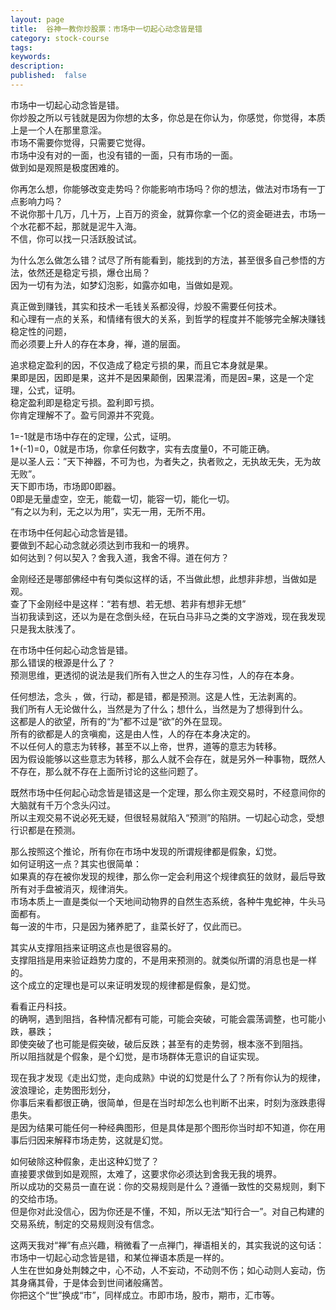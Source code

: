 ```yaml
---
layout: page
title:  谷神一教你炒股票：市场中一切起心动念皆是错
category: stock-course
tags:
keywords: 
description: 
published:  false
---
```

市场中一切起心动念皆是错。   
你炒股之所以亏钱就是因为你想的太多，你总是在你认为，你感觉，你觉得，本质上是一个人在那里意淫。  
市场不需要你觉得，只需要它觉得。  
市场中没有对的一面，也没有错的一面，只有市场的一面。  
做到如是观照是极度困难的。  

你再怎么想，你能够改变走势吗？你能影响市场吗？你的想法，做法对市场有一丁点影响力吗？  
不说你那十几万，几十万，上百万的资金，就算你拿一个亿的资金砸进去，市场一个水花都不起，那就是泥牛入海。  
不信，你可以找一只活跃股试试。  

为什么怎么做怎么错？试尽了所有能看到，能找到的方法，甚至很多自己参悟的方法，依然还是稳定亏损，爆仓出局？  
因为一切有为法，如梦幻泡影，如露亦如电，当做如是观。  

真正做到赚钱，其实和技术一毛钱关系都没得，炒股不需要任何技术。  
和心理有一点的关系，和情绪有很大的关系，到哲学的程度并不能够完全解决赚钱稳定性的问题，  
而必须要上升人的存在本身，禅，道的层面。  

追求稳定盈利的因，不仅造成了稳定亏损的果，而且它本身就是果。  
果即是因，因即是果，这并不是因果颠倒，因果混淆，而是因=果，这是一个定理，公式，证明。  
稳定盈利即是稳定亏损。盈利即亏损。  
你肯定理解不了。盈亏同源并不究竟。  

1=-1就是市场中存在的定理，公式，证明。  
1+(-1)=0，0就是市场，你拿任何数字，实有去度量0，不可能正确。  
是以圣人云：”天下神器，不可为也，为者失之，执者败之，无执故无失，无为故无败”。  
天下即市场，市场即0即器。  
0即是无量虚空，空无，能载一切，能容一切，能化一切。  
“有之以为利，无之以为用”，实无一用，无所不用。  

在市场中任何起心动念皆是错。  
要做到不起心动念就必须达到市我和一的境界。   
如何达到？何以契入？舍我入道，我舍不得。道在何方？  

金刚经还是哪部佛经中有句类似这样的话，不当做此想，此想非非想，当做如是观。  
查了下金刚经中是这样：“若有想、若无想、若非有想非无想”   
当初我读到这，还以为是在念倒头经，在玩白马非马之类的文字游戏，现在我发现只是我太肤浅了。  

在市场中任何起心动念皆是错。  
那么错误的根源是什么了？  
预测思维，更透彻的说法是我们所有入世之人的生存习性，人的存在本身。  

任何想法，念头 ，做，行动，都是错，都是预测。这是人性，无法剥离的。  
我们所有人无论做什么，当然是为了什么；想什么，当然是为了想得到什么。  
这都是人的欲望，所有的“为”都不过是“欲”的外在显现。  
所有的欲都是人的贪嗔痴，这是由人性，人的存在本身决定的。  
不以任何人的意志为转移，甚至不以上帝，世界，道等的意志为转移。  
因为假设能够以这些意志为转移，那么人就不会存在，就是另外一种事物，既然人不存在，那么就不存在上面所讨论的这些问题了。  

既然市场中任何起心动念皆是错这是一个定理，那么你主观交易时，不经意间你的大脑就有千万个念头闪过。  
所以主观交易不说必死无疑，但很轻易就陷入“预测”的陷阱。一切起心动念，受想行识都是在预测。  

那么按照这个推论，所有你在市场中发现的所谓规律都是假象，幻觉。  
如何证明这一点？其实也很简单：  
如果真的存在被你发现的规律，那么你一定会利用这个规律疯狂的敛财，最后导致所有对手盘被消灭，规律消失。  
市场本质上一直是类似一个天地间动物界的自然生态系统，各种牛鬼蛇神，牛头马面都有。  
每一波的牛市，只是因为猪养肥了，韭菜长好了，仅此而已。  

其实从支撑阻挡来证明这点也是很容易的。  
支撑阻挡是用来验证趋势力度的，不是用来预测的。就类似所谓的消息也是一样的。  
这个成立的定理也是可以来证明发现的规律都是假象，是幻觉。  

看看正丹科技。  
的确啊，遇到阻挡，各种情况都有可能，可能会突破，可能会震荡调整，也可能小跌，暴跌；  
即使突破了也可能是假突破，破后反跌；甚至有的走势弱，根本涨不到阻挡。  
所以阻挡就是个假象，是个幻觉，是市场群体无意识的自证实现。  
 

现在我才发现《走出幻觉，走向成熟》中说的幻觉是什么了？所有你认为的规律，波浪理论，走势图形划分，  
你事后来看都很正确，很简单，但是在当时却怎么也判断不出来，时刻为涨跌患得患失。  
是因为结果可能任何一种经典图形，但是具体是那个图形你当时却不知道，你在用事后归因来解释市场走势，这就是幻觉。  

如何破除这种假象，走出这种幻觉了？  
直接要求做到如是观照，太难了，这要求你必须达到舍我无我的境界。  
所以成功的交易员一直在说：你的交易规则是什么？遵循一致性的交易规则，剩下的交给市场。  
但是你对此没信心，因为你还是不懂，不知，所以无法“知行合一”。对自己构建的交易系统，制定的交易规则没有信念。  

这两天我对“禅”有点兴趣，稍微看了一点禅门，禅语相关的，其实我说的这句话：  
市场中一切起心动念皆是错，和某位禅语本质是一样的。  
人生在世如身处荆棘之中，心不动，人不妄动，不动则不伤；如心动则人妄动，伤其身痛其骨，于是体会到世间诸般痛苦。      
你把这个“世”换成“市”，同样成立。市即市场，股市，期市，汇市等。      




















